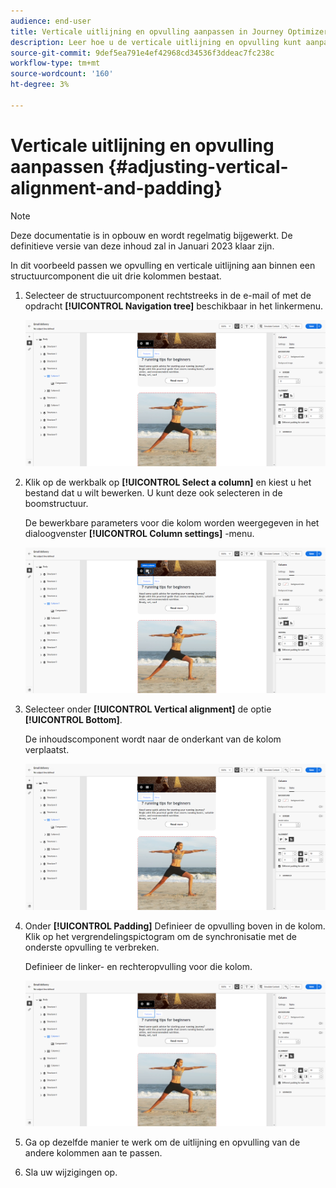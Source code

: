 ```yaml
---
audience: end-user
title: Verticale uitlijning en opvulling aanpassen in Journey Optimizer
description: Leer hoe u de verticale uitlijning en opvulling kunt aanpassen
source-git-commit: 9def5ea791e4ef42968cd34536f3ddeac7fc238c
workflow-type: tm+mt
source-wordcount: '160'
ht-degree: 3%

---
```



# Verticale uitlijning en opvulling aanpassen {#adjusting-vertical-alignment-and-padding}

>[!NOTE]
>
>Deze documentatie is in opbouw en wordt regelmatig bijgewerkt. De definitieve versie van deze inhoud zal in Januari 2023 klaar zijn.

In dit voorbeeld passen we opvulling en verticale uitlijning aan binnen een structuurcomponent die uit drie kolommen bestaat.

1. Selecteer de structuurcomponent rechtstreeks in de e-mail of met de opdracht **[!UICONTROL Navigation tree]** beschikbaar in het linkermenu.

   ![](assets/alignment_1.png)

1. Klik op de werkbalk op **[!UICONTROL Select a column]** en kiest u het bestand dat u wilt bewerken. U kunt deze ook selecteren in de boomstructuur.

   De bewerkbare parameters voor die kolom worden weergegeven in het dialoogvenster **[!UICONTROL Column settings]** -menu.

   ![](assets/alignment_2.png)

1. Selecteer onder **[!UICONTROL Vertical alignment]** de optie **[!UICONTROL Bottom]**.

   De inhoudscomponent wordt naar de onderkant van de kolom verplaatst.

   ![](assets/alignment_3.png)

1. Onder **[!UICONTROL Padding]** Definieer de opvulling boven in de kolom. Klik op het vergrendelingspictogram om de synchronisatie met de onderste opvulling te verbreken.

   Definieer de linker- en rechteropvulling voor die kolom.

   ![](assets/alignment_4.png)

1. Ga op dezelfde manier te werk om de uitlijning en opvulling van de andere kolommen aan te passen.

1. Sla uw wijzigingen op.
